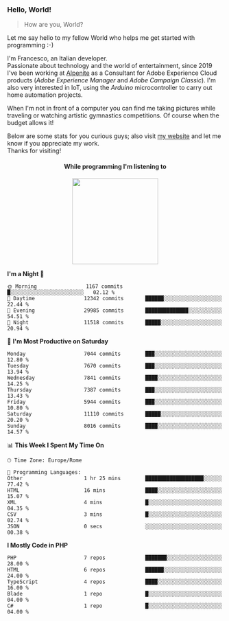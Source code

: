 ### Hello, World!

> How are you, World?

Let me say hello to my fellow World who helps me get started with programming :-)

I'm Francesco, an Italian developer.  
Passionate about technology and the world of entertainment, since 2019 I've been working at [Alpenite](https://www.alpenite.com) as a Consultant for Adobe Experience Cloud products (*Adobe Experience Manager* and *Adobe Campaign Classic*). I'm also very interested in IoT, using the *Arduino* microcontroller to carry out home automation projects.

When I'm not in front of a computer you can find me taking pictures while traveling or watching artistic gymnastics competitions. Of course when the budget allows it!

Below are some stats for you curious guys; also visit [my website](https://www.francescorega.eu) and let me know if you appreciate my work.  
Thanks for visiting!

<div align="center">
  <h4>While programming I'm listening to</h4>
  <a href="https://apps.francescorega.eu/now-playing/11147232609" target="_blank"><img src="https://apps.francescorega.eu/now-playing/11147232609" width="200"></a>
</div>

<!--START_SECTION:waka-->
**I'm a Night 🦉** 

```text
🌞 Morning                1167 commits        █░░░░░░░░░░░░░░░░░░░░░░░░   02.12 % 
🌆 Daytime                12342 commits       ██████░░░░░░░░░░░░░░░░░░░   22.44 % 
🌃 Evening                29985 commits       ██████████████░░░░░░░░░░░   54.51 % 
🌙 Night                  11518 commits       █████░░░░░░░░░░░░░░░░░░░░   20.94 % 
```
📅 **I'm Most Productive on Saturday** 

```text
Monday                   7044 commits        ███░░░░░░░░░░░░░░░░░░░░░░   12.80 % 
Tuesday                  7670 commits        ███░░░░░░░░░░░░░░░░░░░░░░   13.94 % 
Wednesday                7841 commits        ████░░░░░░░░░░░░░░░░░░░░░   14.25 % 
Thursday                 7387 commits        ███░░░░░░░░░░░░░░░░░░░░░░   13.43 % 
Friday                   5944 commits        ███░░░░░░░░░░░░░░░░░░░░░░   10.80 % 
Saturday                 11110 commits       █████░░░░░░░░░░░░░░░░░░░░   20.20 % 
Sunday                   8016 commits        ████░░░░░░░░░░░░░░░░░░░░░   14.57 % 
```


📊 **This Week I Spent My Time On** 

```text
🕑︎ Time Zone: Europe/Rome

💬 Programming Languages: 
Other                    1 hr 25 mins        ███████████████████░░░░░░   77.42 % 
HTML                     16 mins             ████░░░░░░░░░░░░░░░░░░░░░   15.07 % 
XML                      4 mins              █░░░░░░░░░░░░░░░░░░░░░░░░   04.35 % 
CSV                      3 mins              █░░░░░░░░░░░░░░░░░░░░░░░░   02.74 % 
JSON                     0 secs              ░░░░░░░░░░░░░░░░░░░░░░░░░   00.38 % 
```

**I Mostly Code in PHP** 

```text
PHP                      7 repos             ███████░░░░░░░░░░░░░░░░░░   28.00 % 
HTML                     6 repos             ██████░░░░░░░░░░░░░░░░░░░   24.00 % 
TypeScript               4 repos             ████░░░░░░░░░░░░░░░░░░░░░   16.00 % 
Blade                    1 repo              █░░░░░░░░░░░░░░░░░░░░░░░░   04.00 % 
C#                       1 repo              █░░░░░░░░░░░░░░░░░░░░░░░░   04.00 % 
```




<!--END_SECTION:waka-->
